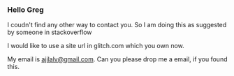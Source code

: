 ### Hello Greg
I coudn't find any other way to contact you.
So I am doing this as suggested by someone in stackoverflow

I would like to use a site url in glitch.com which you own now.

My email is ajilalv@gmail.com.
Can you please drop me a email, if you found this.
